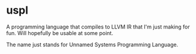 # uspl
A programming language that compiles to LLVM IR that I'm just making for fun. Will hopefully be usable at some point.

The name just stands for Unnamed Systems Programming Language.
